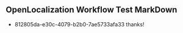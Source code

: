 ## OpenLocalization Workflow Test MarkDown
* 812805da-e30c-4079-b2b0-7ae5733afa33 thanks!

<!--HONumber=Jul16_HO2-->


